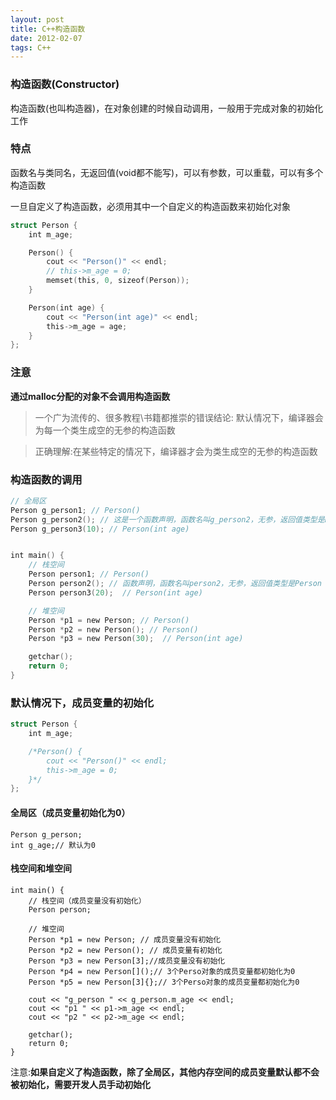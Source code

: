 ```yaml
---
layout: post
title: C++构造函数
date: 2012-02-07
tags: C++
---
```


### 构造函数(Constructor)
构造函数(也叫构造器)，在对象创建的时候自动调用，一般用于完成对象的初始化工作

### 特点 
函数名与类同名，无返回值(void都不能写)，可以有参数，可以重载，可以有多个构造函数 

一旦自定义了构造函数，必须用其中一个自定义的构造函数来初始化对象

```swift
struct Person {
	int m_age;

	Person() {
		cout << "Person()" << endl;
		// this->m_age = 0;
		memset(this, 0, sizeof(Person));
	}

	Person(int age) {
		cout << "Person(int age)" << endl;
		this->m_age = age;
	}
};
```

### 注意 
**通过malloc分配的对象不会调用构造函数**
 >一个广为流传的、很多教程\书籍都推崇的错误结论: 默认情况下，编译器会为每一个类生成空的无参的构造函数 
 
 >正确理解:在某些特定的情况下，编译器才会为类生成空的无参的构造函数


### 构造函数的调用

```swift
// 全局区
Person g_person1; // Person()
Person g_person2(); // 这是一个函数声明，函数名叫g_person2，无参，返回值类型是Person
Person g_person3(10); // Person(int age)


int main() {
	// 栈空间
	Person person1; // Person()
	Person person2(); // 函数声明，函数名叫person2，无参，返回值类型是Person
	Person person3(20);  // Person(int age)

	// 堆空间
	Person *p1 = new Person; // Person()
	Person *p2 = new Person(); // Person()
	Person *p3 = new Person(30);  // Person(int age)

	getchar();
	return 0;
}
```

### 默认情况下，成员变量的初始化
```swift
struct Person {
	int m_age;

	/*Person() {
		cout << "Person()" << endl;
		this->m_age = 0;
	}*/
};
```

#### 全局区（成员变量初始化为0）
```
Person g_person;
int g_age;// 默认为0
```

#### 栈空间和堆空间
```
int main() {
	// 栈空间（成员变量没有初始化）
	Person person;

	// 堆空间
	Person *p1 = new Person; // 成员变量没有初始化
	Person *p2 = new Person(); // 成员变量有初始化
    Person *p3 = new Person[3];//成员变量没有初始化
    Person *p4 = new Person[]();// 3个Perso对象的成员变量都初始化为0
    Person *p5 = new Person[3]{};// 3个Perso对象的成员变量都初始化为0

	cout << "g_person " << g_person.m_age << endl;
	cout << "p1 " << p1->m_age << endl;
	cout << "p2 " << p2->m_age << endl;

	getchar();
	return 0;
}
```

注意:**如果自定义了构造函数，除了全局区，其他内存空间的成员变量默认都不会被初始化，需要开发人员手动初始化**
